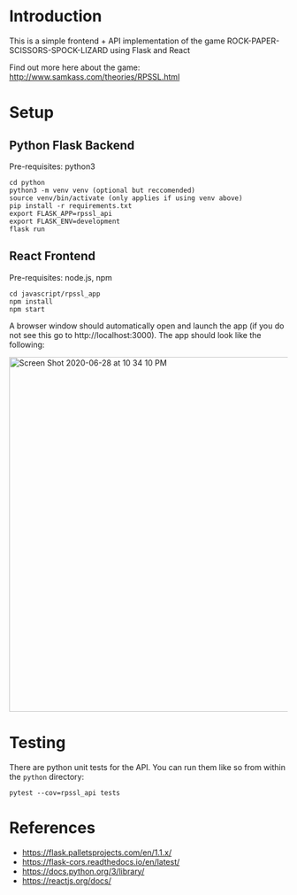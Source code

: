 # Introduction
This is a simple frontend + API implementation of the game ROCK-PAPER-SCISSORS-SPOCK-LIZARD using Flask and React

Find out more here about the game: http://www.samkass.com/theories/RPSSL.html

# Setup
## Python Flask Backend
Pre-requisites: python3
```
cd python
python3 -m venv venv (optional but reccomended)
source venv/bin/activate (only applies if using venv above)
pip install -r requirements.txt
export FLASK_APP=rpssl_api
export FLASK_ENV=development
flask run
```

## React Frontend
Pre-requisites: node.js, npm
```
cd javascript/rpssl_app
npm install
npm start
```

A browser window should automatically open and launch the app (if you do not see this go to http://localhost:3000). The app should look like the following:

<img width="641" alt="Screen Shot 2020-06-28 at 10 34 10 PM" src="https://user-images.githubusercontent.com/11580217/85976482-85888500-b98f-11ea-85eb-fbd0a6de2304.png">


# Testing
There are python unit tests for the API. You can run them like so from within the `python` directory:
```
pytest --cov=rpssl_api tests
```

# References
* https://flask.palletsprojects.com/en/1.1.x/
* https://flask-cors.readthedocs.io/en/latest/
* https://docs.python.org/3/library/
* https://reactjs.org/docs/
